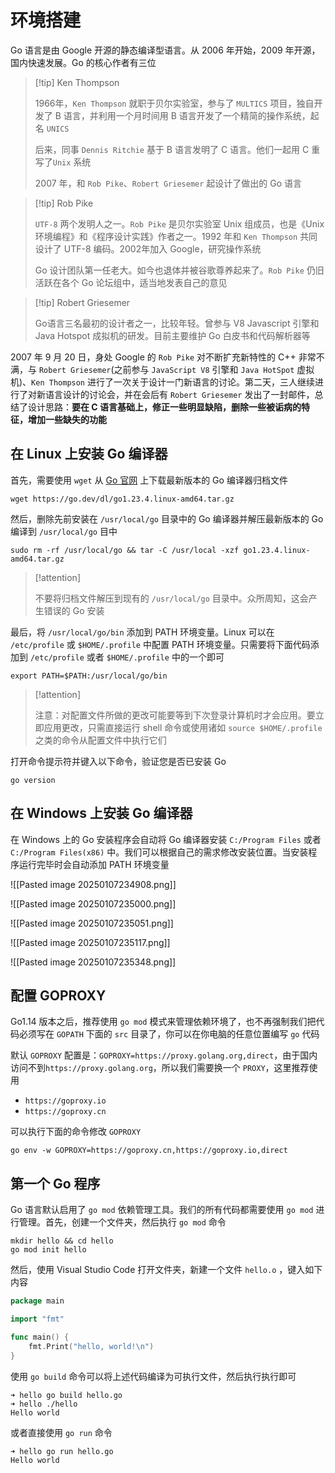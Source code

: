 # 环境搭建

Go 语言是由 Google 开源的静态编译型语言。从 2006 年开始，2009 年开源，国内快速发展。Go 的核心作者有三位

> [!tip] Ken Thompson
> 
> 1966年，`Ken Thompson` 就职于贝尔实验室，参与了 `MULTICS` 项目，独自开发了 B 语言，并利用一个月时间用 B 语言开发了一个精简的操作系统，起名 `UNICS`
> 
> 后来，同事 `Dennis Ritchie` 基于 B 语言发明了 C 语言。他们一起用 C 重写了`Unix` 系统
> 
> 2007 年，和 `Rob Pike`、`Robert Griesemer` 起设计了做出的 Go 语言
> 

> [!tip] Rob Pike
> 
> `UTF-8` 两个发明人之一。`Rob Pike` 是贝尔实验室 Unix 组成员，也是《Unix环境编程》和《程序设计实践》作者之一。1992 年和 `Ken Thompson` 共同设计了 UTF-8 编码。2002年加入 Google，研究操作系统
> 
> Go 设计团队第一任老大。如今也退体并被谷歌尊养起来了。`Rob Pike` 仍旧活跃在各个 Go 论坛组中，适当地发表自己的意见
> 

> [!tip] Robert Griesemer
> 
> Go语言三名最初的设计者之一，比较年轻。曾参与 V8 Javascript 引擎和 Java Hotspot 成拟机的研发。目前主要维护 Go 白皮书和代码解析器等
> 

2007 年 9 月 20 日，身处 Google 的 `Rob Pike` 对不断扩充新特性的 C++ 非常不满，与 `Robert Griesemer`(之前参与 `JavaScript V8` 引擎和 `Java HotSpot` 虚拟机)、`Ken Thompson` 进行了一次关于设计一门新语言的讨论。第二天，三人继续进行了对新语言设计的讨论会，并在会后有 `Robert Griesemer` 发出了一封邮件，总结了设计思路：**要在 C 语言基础上，修正一些明显缺陷，删除一些被诟病的特征，增加一些缺失的功能**

## 在 Linux 上安装 Go 编译器

首先，需要使用 `wget` 从 [Go 官网](https://go.dev/dl/) 上下载最新版本的 Go 编译器归档文件

```shell
wget https://go.dev/dl/go1.23.4.linux-amd64.tar.gz
```

然后，删除先前安装在 `/usr/local/go` 目录中的 Go 编译器并解压最新版本的 Go 编译到 `/usr/local/go` 目中

```shell
sudo rm -rf /usr/local/go && tar -C /usr/local -xzf go1.23.4.linux-amd64.tar.gz
```

> [!attention] 
> 
> 不要将归档文件解压到现有的 `/usr/local/go` 目录中。众所周知，这会产生错误的 Go 安装
> 

最后，将 `/usr/local/go/bin` 添加到 PATH 环境变量。Linux 可以在 `/etc/profile` 或 `$HOME/.profile` 中配置 PATH 环境变量。只需要将下面代码添加到 `/etc/profile` 或者 `$HOME/.profile` 中的一个即可

```shell
export PATH=$PATH:/usr/local/go/bin
```

> [!attention] 
> 
> 注意：对配置文件所做的更改可能要等到下次登录计算机时才会应用。要立即应用更改，只需直接运行 shell 命令或使用诸如 `source $HOME/.profile` 之类的命令从配置文件中执行它们
> 

打开命令提示符并键入以下命令，验证您是否已安装 Go

```shell
go version
```

## 在 Windows 上安装 Go 编译器

在 Windows 上的 Go 安装程序会自动将 Go 编译器安装 `C:/Program Files` 或者 `C:/Program Files(x86)` 中。我们可以根据自己的需求修改安装位置。当安装程序运行完毕时会自动添加 PATH 环境变量

![[Pasted image 20250107234908.png]]

![[Pasted image 20250107235000.png]]

![[Pasted image 20250107235051.png]]

![[Pasted image 20250107235117.png]]

![[Pasted image 20250107235348.png]]

## 配置 GOPROXY

Go1.14 版本之后，推荐使用 `go mod` 模式来管理依赖环境了，也不再强制我们把代码必须写在 `GOPATH` 下面的 `src` 目录了，你可以在你电脑的任意位置编写 `go` 代码

默认 `GOPROXY` 配置是：`GOPROXY=https://proxy.golang.org,direct`，由于国内访问不到`https://proxy.golang.org`，所以我们需要换一个 `PROXY`，这里推荐使用
+ `https://goproxy.io`
+ `https://goproxy.cn`

可以执行下面的命令修改 `GOPROXY`

```shell
go env -w GOPROXY=https://goproxy.cn,https://goproxy.io,direct
```

## 第一个 Go 程序 

Go 语言默认启用了 `go mod` 依赖管理工具。我们的所有代码都需要使用 `go mod` 进行管理。首先，创建一个文件夹，然后执行 `go mod` 命令

```shell 
mkdir hello && cd hello 
go mod init hello 
```

然后，使用 Visual Studio Code 打开文件夹，新建一个文件 `hello.o` ，键入如下内容
 
```go 
package main

import "fmt"

func main() {
	fmt.Print("hello, world!\n") 
} 
```

使用 `go build` 命令可以将上述代码编译为可执行文件，然后执行执行即可

```shell
➜ hello go build hello.go 
➜ hello ./hello      
Hello world
```

或者直接使用 `go run` 命令

```shell
➜ hello go run hello.go   
Hello world
```
